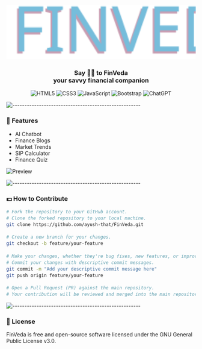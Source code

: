 <div align="center">
<a href="https://fin-veda.vercel.app/" target="_blank" title="Go to the FinVeda website"><img height="144px" alt="FinVeda logo" src="/assets/images/logo.svg"></a>
<a name="readme-top"></a>

###  Say 👋🏼 to FinVeda<br>your savvy financial companion

![HTML5](https://img.shields.io/badge/html5-%23E34F26.svg?style=for-the-badge&logo=html5&logoColor=white)
![CSS3](https://img.shields.io/badge/css3-%231572B6.svg?style=for-the-badge&logo=css3&logoColor=white)
![JavaScript](https://img.shields.io/badge/javascript-%23323330.svg?style=for-the-badge&logo=javascript&logoColor=%23F7DF1E)
![Bootstrap](https://img.shields.io/badge/bootstrap-%238511FA.svg?style=for-the-badge&logo=bootstrap&logoColor=white)
![ChatGPT](https://img.shields.io/badge/chatGPT-74aa9c?style=for-the-badge&logo=openai&logoColor=white)

</div>

![-----------------------------------------------------](https://raw.githubusercontent.com/andreasbm/readme/master/assets/lines/rainbow.png)

### 🌟 Features

- AI Chatbot
- Finance Blogs
- Market Trends
- SIP Calculator
- Finance Quiz

![Preview](preview.gif)


![-----------------------------------------------------](https://raw.githubusercontent.com/andreasbm/readme/master/assets/lines/rainbow.png)


### 💵 How to Contribute

   ```bash
   # Fork the repository to your GitHub account.
   # Clone the forked repository to your local machine.
   git clone https://github.com/ayush-that/FinVeda.git

   # Create a new branch for your changes.
   git checkout -b feature/your-feature

   # Make your changes, whether they're bug fixes, new features, or improvements.
   # Commit your changes with descriptive commit messages.
   git commit -m "Add your descriptive commit message here"
   git push origin feature/your-feature

   # Open a Pull Request (PR) against the main repository.
   # Your contribution will be reviewed and merged into the main repository.
   ```

![-----------------------------------------------------](https://raw.githubusercontent.com/andreasbm/readme/master/assets/lines/rainbow.png)

### 🪪 License

FinVeda is free and open-source software licensed under the GNU General Public License v3.0.
